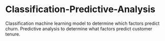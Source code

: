 # Classification-Predictive-Analysis
Classification machine learning model to determine which factors predict churn. Predictive analysis to determine what factors predict customer tenure.
